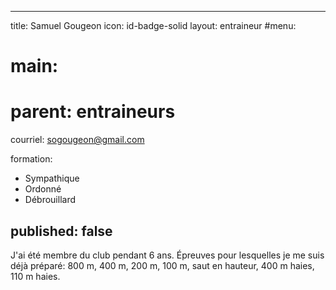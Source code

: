 ---
title: Samuel Gougeon
icon: id-badge-solid
layout: entraineur
#menu:
#  main:
#    parent: entraineurs

courriel: sogougeon@gmail.com

formation:
- Sympathique
- Ordonné
- Débrouillard 

published: false
----

J'ai été membre du club pendant 6 ans. Épreuves pour lesquelles je me suis déjà préparé: 800 m, 400 m, 200 m, 100 m, saut en hauteur, 400 m haies, 110 m haies.
